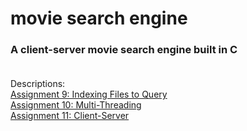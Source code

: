 # movie search engine
### A client-server movie search engine built in C<br /><br/>
Descriptions:<br />
[Assignment 9: Indexing Files to Query](https://course.ccs.neu.edu/cs5007su19-seattle/assignments/a9.html)<br />
[Assignment 10: Multi-Threading](https://course.ccs.neu.edu/cs5007su19-seattle/assignments/a10.html)<br />
[Assignment 11: Client-Server](https://course.ccs.neu.edu/cs5007su19-seattle/assignments/project.html)
